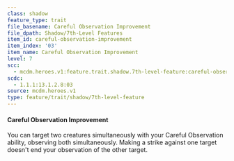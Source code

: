 ```yaml
---
class: shadow
feature_type: trait
file_basename: Careful Observation Improvement
file_dpath: Shadow/7th-Level Features
item_id: careful-observation-improvement
item_index: '03'
item_name: Careful Observation Improvement
level: 7
scc:
  - mcdm.heroes.v1:feature.trait.shadow.7th-level-feature:careful-observation-improvement
scdc:
  - 1.1.1:13.1.2.8:03
source: mcdm.heroes.v1
type: feature/trait/shadow/7th-level-feature
---
```


#### Careful Observation Improvement

You can target two creatures simultaneously with your Careful Observation ability, observing both simultaneously. Making a strike against one target doesn't end your observation of the other target.
